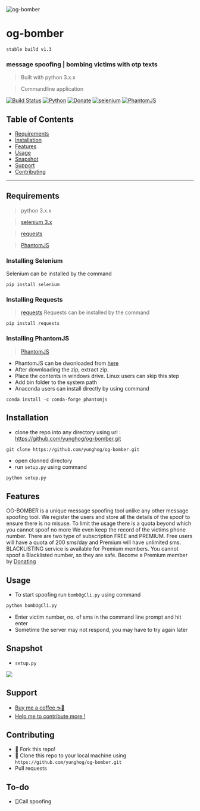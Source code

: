 <img src="image/og-bomber.png" alt="og-bomber">

# og-bomber

`stable build v1.3`

### message spoofing | bombing victims with otp texts

> Built with python 3.x.x

> Commandline application

[![Build Status](https://img.shields.io/badge/version-v01.3-green?style=flat-square)](https://github.com/yunghog/w3bsite13locker)
[![Python](https://img.shields.io/badge/python-3.7-orange?style=flat-square&logo=python)](https://github.com/yunghog/w3bsite13locker)
[![Donate](https://img.shields.io/badge/Paypal-Donate-blue?style=flat-square&logo=paypal)](https://paypal.me/samartha890?locale.x=en_GB)
[![selenium](https://img.shields.io/badge/selenium-3.x-yellow?style=flat-square&logo=PyPi)](https://pypi.org/project/selenium/)
[![PhantomJS](https://img.shields.io/badge/PhantomJS-2.1.x-yellow?style=flat-square&logo=JavaScript)](https://phantomjs.org/download.html)

## Table of Contents
- [Requirements](#requirements)
- [Installation](#installation)
- [Features](#features)
- [Usage](#usage)
- [Snapshot](#snapshot)
- [Support](#support)
- [Contributing](#contributing)
---
## Requirements
> python 3.x.x

> [selenium 3.x](https://pypi.org/project/selenium/)

> [requests](https://pypi.org/project/requests/)

> [PhantomJS](https://phantomjs.org/download.html)

### Installing Selenium
Selenium can be installed by the command
```shell
pip install selenium
```

### Installing Requests
> [requests](https://pypi.org/project/requests/)
Requests can be installed by the command
```shell
pip install requests
```

### Installing PhantomJS
> [PhantomJS](https://phantomjs.org/download.html)
- PhantomJS can be dwonloaded from [here](https://phantomjs.org/download.html)
- After downloading the zip, extract zip.
- Place the contents in windows drive. Linux users can skip this step
- Add bin folder to the system path
- Anaconda users can install directly by using command
```shell
conda install -c conda-forge phantomjs
```

## Installation
- clone the repo into any directory using url : https://github.com/yunghog/og-bomber.git
```shel
git clone https://github.com/yunghog/og-bomber.git
```
- open clonned directory
- run `setup.py` using command
```python
python setup.py
```

## Features
<p>OG-BOMBER is a unique message spoofing tool unlike any other message spoofing tool. We register the users and store all the
details of the spoof to ensure there is no misuse. To limit the usage there is a quota beyond which you cannot spoof no more
We even keep the record of the victims phone number. There are two type of subscription FREE and PREMIUM. Free users will have a
quota of 200 sms/day and Premium will have unlimited sms. BLACKLISTING service is available for Premium members. You cannot spoof a Blacklisted number, so they are safe. Become a Premium member by <a href="https://www.paypal.me/samartha890?locale.x=en_GB">Donating</a></p>

## Usage
- To start spoofing run `bombOgCli.py` using command
```python
python bombOgCli.py
```
- Enter victim number, no. of sms in the command line prompt and hit enter
- Sometime the server may not respond, you may have to try again later

## Snapshot
- `setup.py`
<img src="image/snap.PNG">

## Support
- [Buy me a coffee ☕🍪](https://paypal.me/samartha890?locale.x=en_GB)
- [Help me to contribute more !](https://paypal.me/samartha890?locale.x=en_GB)

## Contributing
- 🍴 Fork this repo!
- 👯 Clone this repo to your local machine using `https://github.com/yunghog/og-bomber.git`
- Pull requests

## To-do
- []Call spoofing
